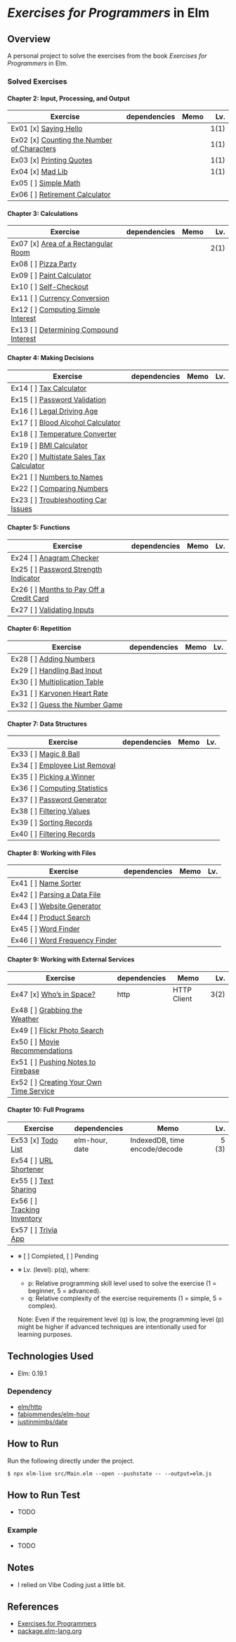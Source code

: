 # *Exercises for Programmers* in Elm

## Overview
A personal project to solve the exercises from the book *Exercises for Programmers* in Elm.

### Solved Exercises
#### Chapter 2: Input, Processing, and Output
| Exercise | dependencies | Memo  | Lv.  |
| -------- | -------------| ----- | -----:|
| Ex01 [x] [Saying Hello](src/Pages/Ex01.elm)                      | | |1(1)
| Ex02 [x] [Counting the Number of Characters](src/Pages/Ex02.elm) | | |1(1)
| Ex03 [x] [Printing Quotes](src/Pages/Ex03.elm)                   | | |1(1)
| Ex04 [x] [Mad Lib](src/Pages/Ex04.elm)                           | | |1(1)
| Ex05 [ ] [Simple Math](src/Pages/Ex05.elm)                       | | |
| Ex06 [ ] [Retirement Calculator](src/Pages/Ex06.elm)             | | |
#### Chapter 3: Calculations
| Exercise | dependencies | Memo  | Lv.  |
| -------- | -------------| ----- | -----:|
| Ex07 [x] [Area of a Rectangular Room](src/Pages/Ex07.elm)    | | | 2(1)
| Ex08 [ ] [Pizza Party](src/Pages/Ex08.elm)                   | | | 
| Ex09 [ ] [Paint Calculator](src/Pages/Ex09.elm)              | | | |
| Ex10 [ ] [Self-Checkout](src/Pages/Ex10.elm)                 | | | |
| Ex11 [ ] [Currency Conversion](src/Pages/Ex11.elm)           | | | |
| Ex12 [ ] [Computing Simple Interest](src/Pages/Ex12.elm)     | | | 
| Ex13 [ ] [Determining Compound Interest](src/Pages/Ex13.elm) | | | |
#### Chapter 4: Making Decisions
| Exercise | dependencies | Memo  | Lv.  |
| -------- | -------------| ----- | -----:|
| Ex14 [ ] [Tax Calculator](src/Pages/Ex14.elm)                 | | | |
| Ex15 [ ] [Password Validation](src/Pages/Ex15.elm)            | | | |
| Ex16 [ ] [Legal Driving Age](src/Pages/Ex16.elm)              | | | |
| Ex17 [ ] [Blood Alcohol Calculator](src/Pages/Ex17.elm)       | | | |
| Ex18 [ ] [Temperature Converter](src/Pages/Ex18.elm)          | | | |
| Ex19 [ ] [BMI Calculator](src/Pages/Ex19.elm)                 | | | |
| Ex20 [ ] [Multistate Sales Tax Calculator](src/Pages/Ex20.elm)| | | |
| Ex21 [ ] [Numbers to Names](src/Pages/Ex21.elm)               | | | |
| Ex22 [ ] [Comparing Numbers](src/Pages/Ex22.elm)              | | | |
| Ex23 [ ] [Troubleshooting Car Issues](src/Pages/Ex23.elm)     | | | |
#### Chapter 5: Functions
| Exercise | dependencies | Memo  | Lv.  |
| -------- | -------------| ----- | -----:|
| Ex24 [ ] [Anagram Checker](src/Pages/Ex24.elm)                 | | | |
| Ex25 [ ] [Password Strength Indicator](src/Pages/Ex25.elm)     | | | |
| Ex26 [ ] [Months to Pay Off a Credit Card](src/Pages/Ex26.elm) | | | |
| Ex27 [ ] [Validating Inputs](src/Pages/Ex27.elm)               | | | |
#### Chapter 6: Repetition
| Exercise | dependencies | Memo  | Lv.  |
| -------- | -------------| ----- | -----:|
| Ex28 [ ] [Adding Numbers](src/Pages/Ex28.elm)        | | | |
| Ex29 [ ] [Handling Bad Input](src/Pages/Ex29.elm)    | | | |
| Ex30 [ ] [Multiplication Table](src/Pages/Ex30.elm)  | | | |
| Ex31 [ ] [Karvonen Heart Rate](src/Pages/Ex31.elm)   | | | |
| Ex32 [ ] [Guess the Number Game](src/Pages/Ex32.elm) | | | |
#### Chapter 7: Data Structures
| Exercise | dependencies | Memo  | Lv.  |
| -------- | -------------| ----- | -----:|
| Ex33 [ ] [Magic 8 Ball](src/Pages/Ex33.elm)          | | | |
| Ex34 [ ] [Employee List Removal](src/Pages/Ex34.elm) | | | |
| Ex35 [ ] [Picking a Winner](src/Pages/Ex35.elm)      | | | |
| Ex36 [ ] [Computing Statistics](src/Pages/Ex36.elm)  | | | |
| Ex37 [ ] [Password Generator](src/Pages/Ex37.elm)    | | | |
| Ex38 [ ] [Filtering Values](src/Pages/Ex39.elm)      | | | |
| Ex39 [ ] [Sorting Records](src/Pages/Ex39.elm)       | | | |
| Ex40 [ ] [Filtering Records](src/Pages/Ex40.elm)     | | | |
#### Chapter 8: Working with Files
| Exercise | dependencies | Memo  | Lv.  |
| -------- | -------------| ----- | -----:|
| Ex41 [ ] [Name Sorter](src/Pages/Ex41.elm)           | | | |
| Ex42 [ ] [Parsing a Data File](src/Pages/Ex42.elm)   | | | |
| Ex43 [ ] [Website Generator](src/Pages/Ex43.elm)     | | | |
| Ex44 [ ] [Product Search](src/Pages/Ex44.elm)        | | | |
| Ex45 [ ] [Word Finder](src/Pages/Ex45.elm)           | | | |
| Ex46 [ ] [Word Frequency Finder](src/Pages/Ex46.elm) | | | |
#### Chapter 9: Working with External Services
| Exercise | dependencies | Memo  | Lv.  |
| -------- | -------------| ----- | -----:|
| Ex47 [x] [Who’s in Space?](src/Pages/Ex47.elm)                | http | HTTP Client | 3(2) |
| Ex48 [ ] [Grabbing the Weather](src/Pages/Ex48.elm)           | | | |
| Ex49 [ ] [Flickr Photo Search](src/Pages/Ex49.elm)            | | | |
| Ex50 [ ] [Movie Recommendations](src/Pages/Ex50.elm)          | | | |
| Ex51 [ ] [Pushing Notes to Firebase](src/Pages/Ex51.elm)      | | | |
| Ex52 [ ] [Creating Your Own Time Service](src/Pages/Ex52/)    | | | |
#### Chapter 10: Full Programs
| Exercise | dependencies | Memo  | Lv.  |
| -------- | -------------| ----- | -----:|
| Ex53 [x] [Todo List](src/Pages/Ex53.elm)          |elm-hour, date | IndexedDB, time encode/decode | 5 (3)|
| Ex54 [ ] [URL Shortener](src/Pages/Ex54.elm)      | | | |
| Ex55 [ ] [Text Sharing](src/Pages/Ex55.elm)       | | | |
| Ex56 [ ] [Tracking Inventory](src/Pages/Ex56.elm) | | | |
| Ex57 [ ] [Trivia App](src/Pages/Ex57.elm)         | | | |

- ※ [ ] Completed, [ ] Pending
- ※ Lv. (level): p(q), where:
  - p: Relative programming skill level used to solve the exercise (1 = beginner, 5 = advanced).
  - q: Relative complexity of the exercise requirements (1 = simple, 5 = complex).

  Note: Even if the requirement level (q) is low, the programming level (p) might be higher if advanced techniques are intentionally used for learning purposes.

## Technologies Used
- Elm: 0.19.1

### Dependency
- [elm/http](https://package.elm-lang.org/packages/elm/http/2.0.0/)
- [fabiommendes/elm-hour](https://package.elm-lang.org/packages/fabiommendes/elm-hour/1.0.1/)
- [justinmimbs/date](https://package.elm-lang.org/packages/justinmimbs/date/4.1.0/)

## How to Run
Run the following directly under the project.
```
$ npx elm-live src/Main.elm --open --pushstate -- --output=elm.js
```

## How to Run Test
- TODO

### Example
- TODO

## Notes
- I relied on Vibe Coding just a little bit.

## References
- [Exercises for Programmers](https://www.oreilly.com/library/view/exercises-for-programmers/9781680501513/)
- [package.elm-lang.org](https://package.elm-lang.org/)
